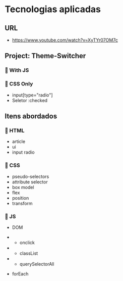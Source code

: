 # Tecnologias aplicadas

## URL
- https://www.youtube.com/watch?v=XyTYr07OM7c

## Project: Theme-Switcher

### 🚩 With JS
### 🚩 CSS Only
- input[type="radio"]
- Seletor :checked

## Itens abordados

### 🚩 HTML
- article 
- ui
- input radio

### 🚩 CSS
- pseudo-selectors
- attribute selector
- box model
- flex
- position
- transform

### 🚩 JS
- DOM
- - onclick
- - classList
- - querySelectorAll

- forEach
